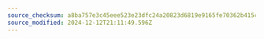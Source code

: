 ```yaml
---
source_checksum: a8ba757e3c45eee523e23dfc24a20823d6819e9165fe70362b415c1c109c86a4
source_modified: 2024-12-12T21:11:49.596Z
---
```


